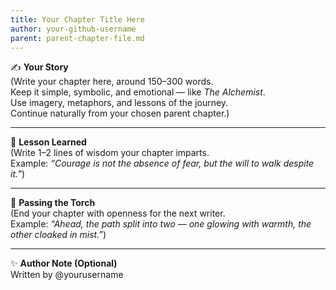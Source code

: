 ```yaml
---
title: Your Chapter Title Here
author: your-github-username
parent: parent-chapter-file.md
---
```


✍️ **Your Story**  
(Write your chapter here, around 150–300 words.  
Keep it simple, symbolic, and emotional — like *The Alchemist*.  
Use imagery, metaphors, and lessons of the journey.  
Continue naturally from your chosen parent chapter.)

---

🌟 **Lesson Learned**  
(Write 1–2 lines of wisdom your chapter imparts.  
Example: *“Courage is not the absence of fear, but the will to walk despite it.”*)

---

🔮 **Passing the Torch**  
(End your chapter with openness for the next writer.  
Example: *“Ahead, the path split into two — one glowing with warmth, the other cloaked in mist.”*)  

---

✨ **Author Note (Optional)**  
Written by @yourusername
